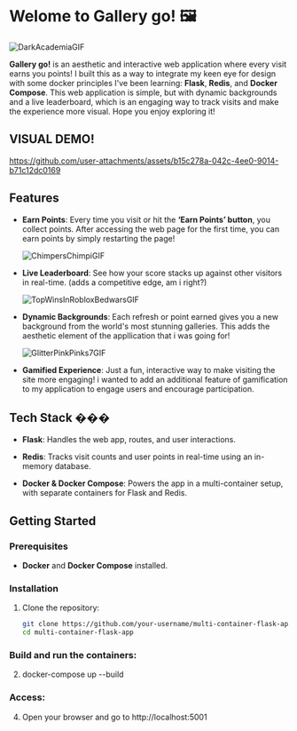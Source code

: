 # Welome to Gallery go! 🖼️

![DarkAcademiaGIF](https://github.com/user-attachments/assets/c4da81b8-efdc-4081-9945-79c916e59b4d)

 **Gallery go!** is an aesthetic and interactive web application where every visit earns you points! I built this as a way to integrate my keen eye for design with some docker principles I've been learning: **Flask**, **Redis**, and **Docker Compose**. This web application is simple, but with dynamic backgrounds and a live leaderboard, which is an engaging way to track visits and make the experience more visual. Hope you enjoy exploring it!

## VISUAL DEMO!

https://github.com/user-attachments/assets/b15c278a-042c-4ee0-9014-b71c12dc0169

## Features 

- **Earn Points**: Every time you visit or hit the **‘Earn Points’ button**, you collect points. After accessing the web page for the first time, you can earn points by simply restarting the page!

  ![ChimpersChimpiGIF](https://github.com/user-attachments/assets/6e5d8a0d-de05-453d-8e69-d038ed8a7a5f)

- **Live Leaderboard**: See how your score stacks up against other visitors in real-time. (adds a competitive edge, am i right?)

  ![TopWinsInRobloxBedwarsGIF](https://github.com/user-attachments/assets/b17c628d-8d4c-416f-b3ea-11a91cb5ef95)

- **Dynamic Backgrounds**: Each refresh or point earned gives you a new background from the world's most stunning galleries. This adds the aesthetic element of the appllication that i was going for!

  ![GlitterPinkPinks7GIF](https://github.com/user-attachments/assets/b9aaff4a-2932-4b04-ab2b-659200803051)

- **Gamified Experience**: Just a fun, interactive way to make visiting the site more engaging! i wanted to add an additional feature of gamification to my application to engage users and encourage participation.

## Tech Stack ���️

- **Flask**: Handles the web app, routes, and user interactions.

- **Redis**: Tracks visit counts and user points in real-time using an in-memory database.

- **Docker & Docker Compose**: Powers the app in a multi-container setup, with separate containers for Flask and Redis.

## Getting Started 

### Prerequisites
- **Docker** and **Docker Compose** installed.

### Installation
1. Clone the repository:
   ```bash
   git clone https://github.com/your-username/multi-container-flask-app.git
   cd multi-container-flask-app

### Build and run the containers:
2. docker-compose up --build

### Access:
4. Open your browser and go to http://localhost:5001


